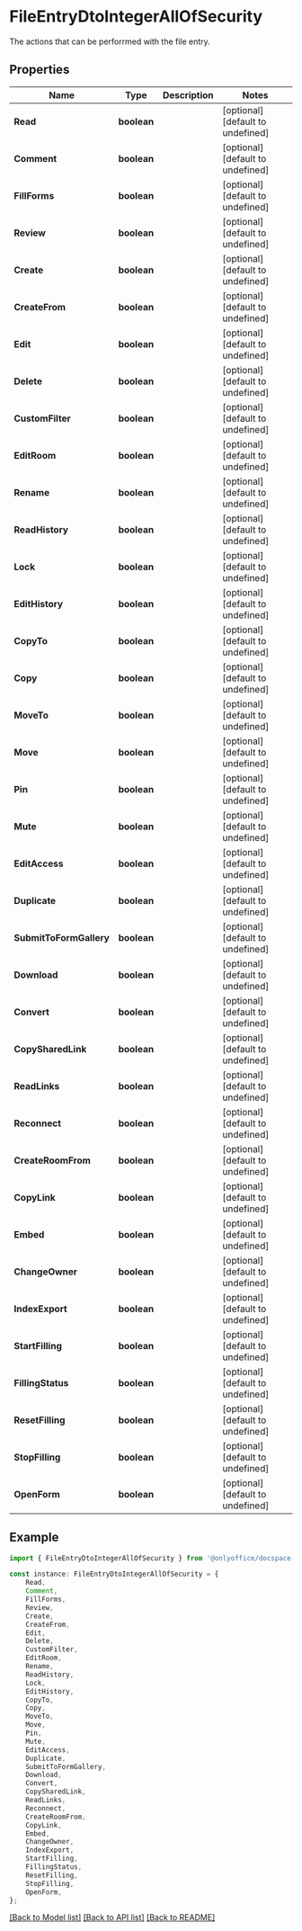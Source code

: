 # FileEntryDtoIntegerAllOfSecurity

The actions that can be perforrmed with the file entry.

## Properties

Name | Type | Description | Notes
------------ | ------------- | ------------- | -------------
**Read** | **boolean** |  | [optional] [default to undefined]
**Comment** | **boolean** |  | [optional] [default to undefined]
**FillForms** | **boolean** |  | [optional] [default to undefined]
**Review** | **boolean** |  | [optional] [default to undefined]
**Create** | **boolean** |  | [optional] [default to undefined]
**CreateFrom** | **boolean** |  | [optional] [default to undefined]
**Edit** | **boolean** |  | [optional] [default to undefined]
**Delete** | **boolean** |  | [optional] [default to undefined]
**CustomFilter** | **boolean** |  | [optional] [default to undefined]
**EditRoom** | **boolean** |  | [optional] [default to undefined]
**Rename** | **boolean** |  | [optional] [default to undefined]
**ReadHistory** | **boolean** |  | [optional] [default to undefined]
**Lock** | **boolean** |  | [optional] [default to undefined]
**EditHistory** | **boolean** |  | [optional] [default to undefined]
**CopyTo** | **boolean** |  | [optional] [default to undefined]
**Copy** | **boolean** |  | [optional] [default to undefined]
**MoveTo** | **boolean** |  | [optional] [default to undefined]
**Move** | **boolean** |  | [optional] [default to undefined]
**Pin** | **boolean** |  | [optional] [default to undefined]
**Mute** | **boolean** |  | [optional] [default to undefined]
**EditAccess** | **boolean** |  | [optional] [default to undefined]
**Duplicate** | **boolean** |  | [optional] [default to undefined]
**SubmitToFormGallery** | **boolean** |  | [optional] [default to undefined]
**Download** | **boolean** |  | [optional] [default to undefined]
**Convert** | **boolean** |  | [optional] [default to undefined]
**CopySharedLink** | **boolean** |  | [optional] [default to undefined]
**ReadLinks** | **boolean** |  | [optional] [default to undefined]
**Reconnect** | **boolean** |  | [optional] [default to undefined]
**CreateRoomFrom** | **boolean** |  | [optional] [default to undefined]
**CopyLink** | **boolean** |  | [optional] [default to undefined]
**Embed** | **boolean** |  | [optional] [default to undefined]
**ChangeOwner** | **boolean** |  | [optional] [default to undefined]
**IndexExport** | **boolean** |  | [optional] [default to undefined]
**StartFilling** | **boolean** |  | [optional] [default to undefined]
**FillingStatus** | **boolean** |  | [optional] [default to undefined]
**ResetFilling** | **boolean** |  | [optional] [default to undefined]
**StopFilling** | **boolean** |  | [optional] [default to undefined]
**OpenForm** | **boolean** |  | [optional] [default to undefined]

## Example

```typescript
import { FileEntryDtoIntegerAllOfSecurity } from '@onlyoffice/docspace-api-sdk';

const instance: FileEntryDtoIntegerAllOfSecurity = {
    Read,
    Comment,
    FillForms,
    Review,
    Create,
    CreateFrom,
    Edit,
    Delete,
    CustomFilter,
    EditRoom,
    Rename,
    ReadHistory,
    Lock,
    EditHistory,
    CopyTo,
    Copy,
    MoveTo,
    Move,
    Pin,
    Mute,
    EditAccess,
    Duplicate,
    SubmitToFormGallery,
    Download,
    Convert,
    CopySharedLink,
    ReadLinks,
    Reconnect,
    CreateRoomFrom,
    CopyLink,
    Embed,
    ChangeOwner,
    IndexExport,
    StartFilling,
    FillingStatus,
    ResetFilling,
    StopFilling,
    OpenForm,
};
```

[[Back to Model list]](../README.md#documentation-for-models) [[Back to API list]](../README.md#documentation-for-api-endpoints) [[Back to README]](../README.md)
